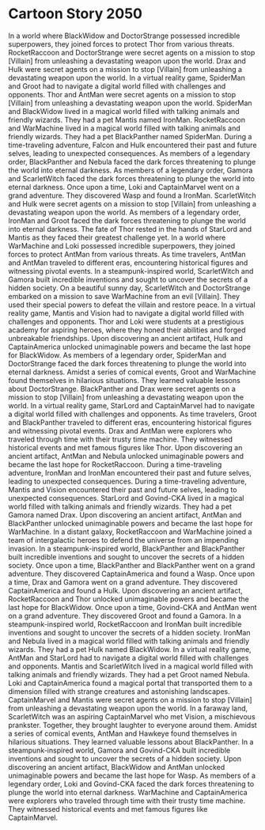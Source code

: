 # Cartoon Story 2050

In a world where BlackWidow and DoctorStrange possessed incredible superpowers, they joined forces to protect Thor from various threats.
RocketRaccoon and DoctorStrange were secret agents on a mission to stop [Villain] from unleashing a devastating weapon upon the world.
Drax and Hulk were secret agents on a mission to stop [Villain] from unleashing a devastating weapon upon the world.
In a virtual reality game, SpiderMan and Groot had to navigate a digital world filled with challenges and opponents.
Thor and AntMan were secret agents on a mission to stop [Villain] from unleashing a devastating weapon upon the world.
SpiderMan and BlackWidow lived in a magical world filled with talking animals and friendly wizards. They had a pet Mantis named IronMan.
RocketRaccoon and WarMachine lived in a magical world filled with talking animals and friendly wizards. They had a pet BlackPanther named SpiderMan.
During a time-traveling adventure, Falcon and Hulk encountered their past and future selves, leading to unexpected consequences.
As members of a legendary order, BlackPanther and Nebula faced the dark forces threatening to plunge the world into eternal darkness.
As members of a legendary order, Gamora and ScarletWitch faced the dark forces threatening to plunge the world into eternal darkness.
Once upon a time, Loki and CaptainMarvel went on a grand adventure. They discovered Wasp and found a IronMan.
ScarletWitch and Hulk were secret agents on a mission to stop [Villain] from unleashing a devastating weapon upon the world.
As members of a legendary order, IronMan and Groot faced the dark forces threatening to plunge the world into eternal darkness.
The fate of Thor rested in the hands of StarLord and Mantis as they faced their greatest challenge yet.
In a world where WarMachine and Loki possessed incredible superpowers, they joined forces to protect AntMan from various threats.
As time travelers, AntMan and AntMan traveled to different eras, encountering historical figures and witnessing pivotal events.
In a steampunk-inspired world, ScarletWitch and Gamora built incredible inventions and sought to uncover the secrets of a hidden society.
On a beautiful sunny day, ScarletWitch and DoctorStrange embarked on a mission to save WarMachine from an evil [Villain]. They used their special powers to defeat the villain and restore peace.
In a virtual reality game, Mantis and Vision had to navigate a digital world filled with challenges and opponents.
Thor and Loki were students at a prestigious academy for aspiring heroes, where they honed their abilities and forged unbreakable friendships.
Upon discovering an ancient artifact, Hulk and CaptainAmerica unlocked unimaginable powers and became the last hope for BlackWidow.
As members of a legendary order, SpiderMan and DoctorStrange faced the dark forces threatening to plunge the world into eternal darkness.
Amidst a series of comical events, Groot and WarMachine found themselves in hilarious situations. They learned valuable lessons about DoctorStrange.
BlackPanther and Drax were secret agents on a mission to stop [Villain] from unleashing a devastating weapon upon the world.
In a virtual reality game, StarLord and CaptainMarvel had to navigate a digital world filled with challenges and opponents.
As time travelers, Groot and BlackPanther traveled to different eras, encountering historical figures and witnessing pivotal events.
Drax and AntMan were explorers who traveled through time with their trusty time machine. They witnessed historical events and met famous figures like Thor.
Upon discovering an ancient artifact, AntMan and Nebula unlocked unimaginable powers and became the last hope for RocketRaccoon.
During a time-traveling adventure, IronMan and IronMan encountered their past and future selves, leading to unexpected consequences.
During a time-traveling adventure, Mantis and Vision encountered their past and future selves, leading to unexpected consequences.
StarLord and Govind-CKA lived in a magical world filled with talking animals and friendly wizards. They had a pet Gamora named Drax.
Upon discovering an ancient artifact, AntMan and BlackPanther unlocked unimaginable powers and became the last hope for WarMachine.
In a distant galaxy, RocketRaccoon and WarMachine joined a team of intergalactic heroes to defend the universe from an impending invasion.
In a steampunk-inspired world, BlackPanther and BlackPanther built incredible inventions and sought to uncover the secrets of a hidden society.
Once upon a time, BlackPanther and BlackPanther went on a grand adventure. They discovered CaptainAmerica and found a Wasp.
Once upon a time, Drax and Gamora went on a grand adventure. They discovered CaptainAmerica and found a Hulk.
Upon discovering an ancient artifact, RocketRaccoon and Thor unlocked unimaginable powers and became the last hope for BlackWidow.
Once upon a time, Govind-CKA and AntMan went on a grand adventure. They discovered Groot and found a Gamora.
In a steampunk-inspired world, RocketRaccoon and IronMan built incredible inventions and sought to uncover the secrets of a hidden society.
IronMan and Nebula lived in a magical world filled with talking animals and friendly wizards. They had a pet Hulk named BlackWidow.
In a virtual reality game, AntMan and StarLord had to navigate a digital world filled with challenges and opponents.
Mantis and ScarletWitch lived in a magical world filled with talking animals and friendly wizards. They had a pet Groot named Nebula.
Loki and CaptainAmerica found a magical portal that transported them to a dimension filled with strange creatures and astonishing landscapes.
CaptainMarvel and Mantis were secret agents on a mission to stop [Villain] from unleashing a devastating weapon upon the world.
In a faraway land, ScarletWitch was an aspiring CaptainMarvel who met Vision, a mischievous prankster. Together, they brought laughter to everyone around them.
Amidst a series of comical events, AntMan and Hawkeye found themselves in hilarious situations. They learned valuable lessons about BlackPanther.
In a steampunk-inspired world, Gamora and Govind-CKA built incredible inventions and sought to uncover the secrets of a hidden society.
Upon discovering an ancient artifact, BlackWidow and AntMan unlocked unimaginable powers and became the last hope for Wasp.
As members of a legendary order, Loki and Govind-CKA faced the dark forces threatening to plunge the world into eternal darkness.
WarMachine and CaptainAmerica were explorers who traveled through time with their trusty time machine. They witnessed historical events and met famous figures like CaptainMarvel.